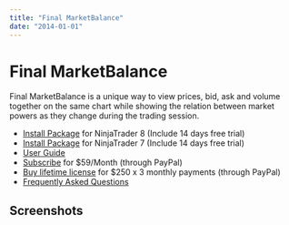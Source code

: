 ```yaml
---
title: "Final MarketBalance"
date: "2014-01-01"
---
```

# Final MarketBalance

Final MarketBalance is a unique way to view prices, bid, ask and volume together on the same chart while showing the relation between market powers as they change during the trading session.

* [Install Package](http://ftp.fin-alg.info/MarketBalance/MarketBalance_NT8_Setup.exe) for NinjaTrader 8 (Include 14 days free trial)
* [Install Package](http://ftp.fin-alg.info/MarketBalance/MarketBalance_NT7_Setup.exe) for NinjaTrader 7 (Include 14 days free trial)
* [User Guide](/market-balance-guide/)
* [Subscribe](https://www.paypal.com/cgi-bin/webscr?cmd=_s-xclick&hosted_button_id=XTKB8TDJCQ9HA) for $59/Month (through PayPal)
* [Buy lifetime license](https://www.paypal.com/cgi-bin/webscr?cmd=_s-xclick&hosted_button_id=VHN87J3K72EGN) for $250 x 3 monthly payments (through PayPal)
* [Frequently Asked Questions](/marketbalance-faq/)

## Screenshots
